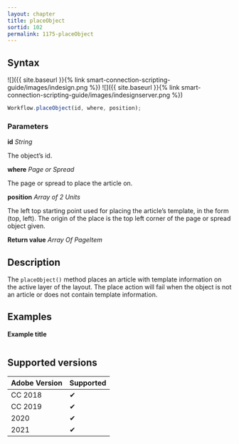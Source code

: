 ```yaml
---
layout: chapter
title: placeObject
sortid: 102
permalink: 1175-placeObject
---
```

## Syntax

![]({{ site.baseurl }}{% link smart-connection-scripting-guide/images/indesign.png %}) ![]({{ site.baseurl }}{% link smart-connection-scripting-guide/images/indesignserver.png %})
```javascript
Workflow.placeObject(id, where, position);
```

### Parameters

**id** *String*

The object’s id.

**where** *Page or Spread*

The page or spread to place the article on.

**position** *Array of 2 Units*

 The left top starting point used for placing the article’s template, in the form (top, left). The origin of the place is the top left corner of the page or spread object given.

**Return value** *Array Of PageItem*

## Description

The `placeObject()` method places an article with template information on the active layer of the layout. The place action will fail when the object is not an article or does not contain template information.

## Examples

**Example title**

```javascript

```

## Supported versions

| Adobe Version | Supported |
|---------------|-----------|
| CC 2018       | ✔         |
| CC 2019       | ✔         |
| 2020          | ✔         |
| 2021          | ✔         |
